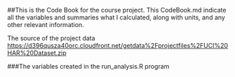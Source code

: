 ##This is the Code Book for the course project.
This CodeBook.md indicate all the variables and summaries what I calculated, along with units, and any other relevant information.

The source of the project data
https://d396qusza40orc.cloudfront.net/getdata%2Fprojectfiles%2FUCI%20HAR%20Dataset.zip 

###The variables created in the run_analysis.R program
